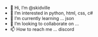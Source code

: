 - 👋 Hi, I’m @skidville
- 👀 I’m interested in python, html, css, c#
- 🌱 I’m currently learning ... json
- 💞️ I’m looking to collaborate on ...
- 📫 How to reach me ... discord

<!---
skidville/skidville is a ✨ special ✨ repository because its `README.md` (this file) appears on your GitHub profile.
You can click the Preview link to take a look at your changes.
--->
